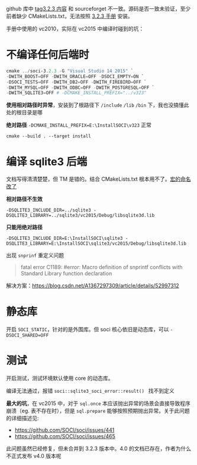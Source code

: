 github 库中 [tag3.2.3 内容][1] 和 sourceforget 不一致。源码是否一致未验证，至少前者缺少 CMakeLists.txt，无法按照 [3.2.3 手册][3] 安装。

手册中使用的 vc2010，实际在 vc2015 中编译时碰到的坑：

# 不编译任何后端时

```powershell
cmake ../soci-3.2.3 -G "Visual Studio 14 2015" `
-DWITH_BOOST=OFF -DWITH_ORACLE=OFF -DSOCI_EMPTY=ON `
-DSOCI_TESTS=OFF -DWITH_DB2=OFF -DWITH_FIREBIRD=OFF `
-DWITH_MYSQL=OFF -DWITH_ODBC=OFF -DWITH_POSTGRESQL=OFF `
-DWITH_SQLITE3=OFF # -DCMAKE_INSTALL_PREFIX="../v323"
```
  
**使用相对路径时异常**，安装到了根路径下 `/include` `/lib` `/bin` 下，我也没搞懂此处的根目录是哪

**绝对路径**  `-DCMAKE_INSTALL_PREFIX=E:\InstallSOCI\v323` 正常

`cmake --build . --target install`
 
# 编译 sqlite3 后端

文档写得清清楚楚，但 TM 是错的。结合 CMakeLists.txt 根本用不了。[宏的命名改了][2] 

**相对路径不生效**

    -DSQLITE3_INCLUDE_DIR=../sqlite3 -DSQLITE3_LIBRARY=../sqlite3/vc2015/Debug/libsqlite3d.lib

**只能用绝对路径**

    -DSQLITE3_INCLUDE_DIR=E:\InstallSOCI\sqlite3 -DSQLITE3_LIBRARY=E:\InstallSOCI\sqlite3/vc2015/Debug/libsqlite3d.lib

出现 `snprinf` 重定义问题 

> fatal error C1189: #error:  Macro definition of snprintf conflicts with Standard Library function declaration

解决方案：https://blog.csdn.net/A1367297309/article/details/52997312

# 静态库

开启 `SOCI_STATIC`，针对的是外围库。但 soci 核心依旧是动态库，可以 `-DSOCI_SHARED=OFF`
 
# 测试

开启测试，测试环境默认使用 core 的动态库。

编译无法通过，报错  `soci::sqlite3_soci_error::result() ` 找不到定义

**最大的坑**，在 vc2015 中，对于 `sql.once` 本应该抛出异常的场景会直接导致程序崩溃（eg. 表不存在时），但是 `sql.prepare` 能够按照预期抛出异常。关于此问题的详细描述见:

- https://github.com/SOCI/soci/issues/441
- https://github.com/SOCI/soci/issues/465

此问题虽然已经修复，但未合并到 3.2.3 版本中。4.0 的文档已存在，作者为什么不正式发布 v4.0 版本呢

[1]:https://github.com/SOCI/soci/tree/3.2.3
[2]:https://my.oschina.net/memorybox/blog/79255
[3]:http://soci.sourceforge.net/